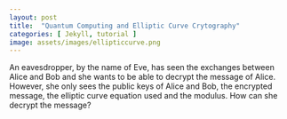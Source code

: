 ```yaml
---
layout: post
title:  "Quantum Computing and Elliptic Curve Crytography"
categories: [ Jekyll, tutorial ]
image: assets/images/ellipticcurve.png
---
```

An eavesdropper, by the name of Eve, has seen the exchanges between Alice and Bob and she wants to be able to decrypt the message of Alice. However, she only sees the public keys of Alice and Bob, the encrypted message, the elliptic curve equation used and the modulus. How can she decrypt the message?
